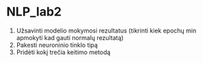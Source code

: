 # NLP_lab2

1) Užsavinti modelio mokymosi rezultatus (tikrinti kiek epochų min apmokyti kad gauti normalų rezultatą)
2) Pakesti neuroninio tinklo tipą
3) Pridėti kokį trečia keitimo metodą
